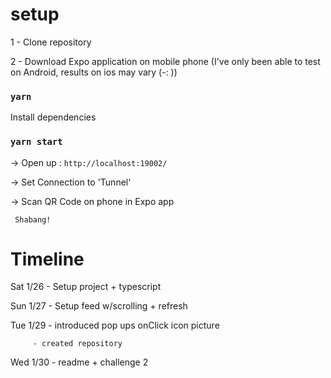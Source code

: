 # setup
 1 - Clone repository
 
 2 - Download Expo application on mobile phone (I've only been able to test on Android, results on ios may vary (-: ))

### `yarn`
Install dependencies 

### `yarn start`

  -> Open up : `http://localhost:19002/`

  -> Set Connection to 'Tunnel'

  -> Scan QR Code on phone in Expo app

     Shabang!


# Timeline
Sat 1/26 - Setup project + typescript 

Sun 1/27 - Setup feed w/scrolling + refresh

Tue 1/29 - introduced pop ups onClick icon picture

         - created repository
         
Wed 1/30 - readme + challenge 2
